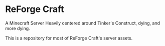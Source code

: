 # ReForge Craft
A Minecraft Server Heavily centered around Tinker's Construct, dying, and more dying.

This is a repository for most of ReForge Craft's server assets.

